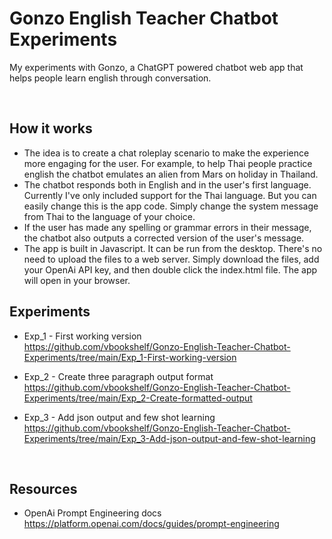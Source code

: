 # Gonzo English Teacher Chatbot Experiments
My experiments with Gonzo, a ChatGPT powered chatbot web app that helps people learn english through conversation.

<br>

## How it works
- The idea is to create a chat roleplay scenario to make the experience more engaging for the user. For example, to help Thai people practice english the chatbot emulates an alien from Mars on holiday in Thailand.
- The chatbot responds both in English and in the user's first language. Currently I've only included support for the Thai language. But you can easily change this is the app code. Simply change the system message from Thai to the language of your choice.
- If the user has made any spelling or grammar errors in their message, the chatbot also outputs a corrected version of the user's message.
- The app is built in Javascript. It can be run from the desktop. There's no need to upload the files to a web server. Simply download the files, add your OpenAi API key, and then double click the index.html file. The app will open in your browser.

## Experiments
- Exp_1 - First working version<br>
https://github.com/vbookshelf/Gonzo-English-Teacher-Chatbot-Experiments/tree/main/Exp_1-First-working-version

- Exp_2 - Create three paragraph output format<br>
https://github.com/vbookshelf/Gonzo-English-Teacher-Chatbot-Experiments/tree/main/Exp_2-Create-formatted-output

- Exp_3 - Add json output and few shot learning<br>
https://github.com/vbookshelf/Gonzo-English-Teacher-Chatbot-Experiments/tree/main/Exp_3-Add-json-output-and-few-shot-learning

<br>

## Resources
- OpenAi Prompt Engineering docs<br>
https://platform.openai.com/docs/guides/prompt-engineering
